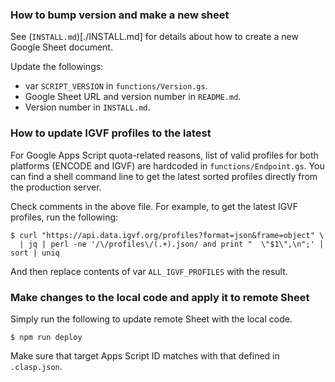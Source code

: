 ### How to bump version and make a new sheet

See (`INSTALL.md`)[./INSTALL.md] for details about how to create a new Google Sheet document.

Update the followings:
- var `SCRIPT_VERSION` in `functions/Version.gs`.
- Google Sheet URL and version number in `README.md`.
- Version number in `INSTALL.md`.


### How to update IGVF profiles to the latest

For Google Apps Script quota-related reasons, list of valid profiles for both platforms (ENCODE and IGVF) are hardcoded in `functions/Endpoint.gs`. You can find a shell command line to get the latest sorted profiles directly from the production server.

Check comments in the above file. For example, to get the latest IGVF profiles, run the following:
```
$ curl "https://api.data.igvf.org/profiles?format=json&frame=object" \
  | jq | perl -ne '/\/profiles\/(.+).json/ and print "  \"$1\",\n";' | sort | uniq
```
And then replace contents of var `ALL_IGVF_PROFILES` with the result.


### Make changes to the local code and apply it to remote Sheet

Simply run the following to update remote Sheet with the local code.
```
$ npm run deploy
```

Make sure that target Apps Script ID matches with that defined in `.clasp.json`.
